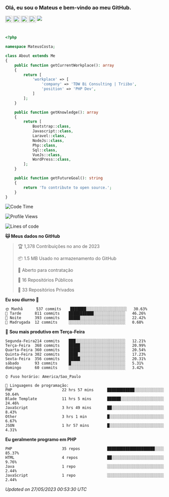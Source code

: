 
### Olá, eu sou o Mateus e bem-vindo ao meu GitHub.

<a href="https://costamateus.com.br/">
  <img align="left" alt="MLC" width="22px" src="https://www.costamateus.com.br/favicon.ico" />
</a>
<a href="https://www.linkedin.com/in/costamateus6/">
  <img align="left" alt="LinkedIn Mateus" width="22px" src="https://cdn.jsdelivr.net/npm/simple-icons@v3/icons/linkedin.svg" />
</a>
<a href="https://www.instagram.com/mateuslc6/">
  <img align="left" alt="Instagram Mateus" width="22px" src="https://cdn.jsdelivr.net/npm/simple-icons@v3/icons/instagram.svg" />
</a>
<a href="https://www.facebook.com/costamateus6/">
  <img align="left" alt="Facebook Mateus" width="22px" src="https://cdn.jsdelivr.net/npm/simple-icons@3.13.0/icons/facebook.svg" />
</a>

![](https://visitor-badge.glitch.me/badge?page_id=costamateus.costamateus)

<br />

```php
<?php

namespace MateusCosta;

class About extends Me
{
    public function getCurrentWorkplace(): array
    {
        return [
            'workplace' => [
                'company' => 'TDW Bi Consulting | Triibo',
                'position' => 'PHP Dev',
            ]
        ];
    }

    public function getKnowledge(): array
    {
        return [
            Bootstrap::class,
            Javascript::class,
            Laravel::class,
            NodeJs::class,
            Php::class,
            Sql::class,
            VueJs::class,
            WordPress::class,
        ];
    }

    public function getFutureGoal(): string
    {
        return 'To contribute to open source.';
    }
}
```

<!--START_SECTION:waka-->
![Code Time](http://img.shields.io/badge/Code%20Time-1%2C265%20hrs%2043%20mins-blue)

![Profile Views](http://img.shields.io/badge/Visualizac%C3%B5es%20do%20perfil-25-blue)

![Lines of code](https://img.shields.io/badge/Desde%20o%20Hello%20World%20eu%20escrevi-6%20Million%20linhas%20de%20c%C3%B3digo-blue)

**🐱 Meus dados no GitHub** 

> 🏆 1,378 Contribuições no ano de 2023
 > 
> 📦 1.5 MB Usado no armazenamento do GitHub 
 > 
> 💼 Aberto para contratação
 > 
> 📜 16 Repositórios Públicos 
 > 
> 🔑 33 Repositórios Privados  
 > 
**Eu sou diurno 🐤** 

```text
🌞 Manhã      537 commits    ███████░░░░░░░░░░░░░░░░░░   30.63% 
🌆 Tarde      811 commits    ███████████░░░░░░░░░░░░░░   46.26% 
🌃 Noite      393 commits    █████░░░░░░░░░░░░░░░░░░░░   22.42% 
🌙 Madrugada  12 commits     ░░░░░░░░░░░░░░░░░░░░░░░░░   0.68%

```
📅 **Sou mais produtivo em Terça-Feira** 

```text
Segunda-Feira214 commits    ███░░░░░░░░░░░░░░░░░░░░░░   12.21% 
Terça-Feira  368 commits    █████░░░░░░░░░░░░░░░░░░░░   20.99% 
Quarta-Feira 360 commits    █████░░░░░░░░░░░░░░░░░░░░   20.54% 
Quinta-Feira 302 commits    ████░░░░░░░░░░░░░░░░░░░░░   17.23% 
Sexta-Feira  356 commits    █████░░░░░░░░░░░░░░░░░░░░   20.31% 
sábado       93 commits     █░░░░░░░░░░░░░░░░░░░░░░░░   5.31% 
domingo      60 commits     ░░░░░░░░░░░░░░░░░░░░░░░░░   3.42%

```


```text
⌚︎ Fuso horário: America/Sao_Paulo

💬 Linguagens de programação: 
PHP                      22 hrs 57 mins      ████████████░░░░░░░░░░░░░   50.64% 
Blade Template           11 hrs 5 mins       ██████░░░░░░░░░░░░░░░░░░░   24.46% 
JavaScript               3 hrs 49 mins       ██░░░░░░░░░░░░░░░░░░░░░░░   8.43% 
Other                    3 hrs 1 min         █░░░░░░░░░░░░░░░░░░░░░░░░   6.67% 
JSON                     1 hr 57 mins        █░░░░░░░░░░░░░░░░░░░░░░░░   4.31%

```

**Eu geralmente programo em PHP** 

```text
PHP                      35 repos            █████████████████████░░░░   85.37% 
HTML                     4 repos             ██░░░░░░░░░░░░░░░░░░░░░░░   9.76% 
Java                     1 repo              ░░░░░░░░░░░░░░░░░░░░░░░░░   2.44% 
JavaScript               1 repo              ░░░░░░░░░░░░░░░░░░░░░░░░░   2.44%

```



 *Updated on 27/05/2023 00:53:30 UTC*
<!--END_SECTION:waka-->
